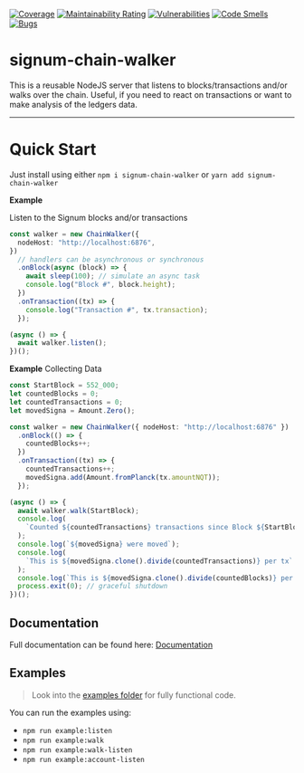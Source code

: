 [![Coverage](https://sonarcloud.io/api/project_badges/measure?project=signum-network_signum-chain-walker&metric=coverage)](https://sonarcloud.io/summary/new_code?id=signum-network_signum-chain-walker)
[![Maintainability Rating](https://sonarcloud.io/api/project_badges/measure?project=signum-network_signum-chain-walker&metric=sqale_rating)](https://sonarcloud.io/summary/new_code?id=signum-network_signum-chain-walker)
[![Vulnerabilities](https://sonarcloud.io/api/project_badges/measure?project=signum-network_signum-chain-walker&metric=vulnerabilities)](https://sonarcloud.io/summary/new_code?id=signum-network_signum-chain-walker)
[![Code Smells](https://sonarcloud.io/api/project_badges/measure?project=signum-network_signum-chain-walker&metric=code_smells)](https://sonarcloud.io/summary/new_code?id=signum-network_signum-chain-walker)
[![Bugs](https://sonarcloud.io/api/project_badges/measure?project=signum-network_signum-chain-walker&metric=bugs)](https://sonarcloud.io/summary/new_code?id=signum-network_signum-chain-walker)

# signum-chain-walker

This is a reusable NodeJS server that listens to blocks/transactions and/or walks over the chain.
Useful, if you need to react on transactions or want to make analysis of the ledgers data.

---

# Quick Start

Just install using either `npm i signum-chain-walker` or `yarn add signum-chain-walker`

**Example**

Listen to the Signum blocks and/or transactions

```ts
const walker = new ChainWalker({
  nodeHost: "http://localhost:6876",
})
  // handlers can be asynchronous or synchronous
  .onBlock(async (block) => {
    await sleep(100); // simulate an async task
    console.log("Block #", block.height);
  })
  .onTransaction((tx) => {
    console.log("Transaction #", tx.transaction);
  });

(async () => {
  await walker.listen();
})();
```

**Example**
Collecting Data

```ts
const StartBlock = 552_000;
let countedBlocks = 0;
let countedTransactions = 0;
let movedSigna = Amount.Zero();

const walker = new ChainWalker({ nodeHost: "http://localhost:6876" })
  .onBlock(() => {
    countedBlocks++;
  })
  .onTransaction((tx) => {
    countedTransactions++;
    movedSigna.add(Amount.fromPlanck(tx.amountNQT));
  });

(async () => {
  await walker.walk(StartBlock);
  console.log(
    `Counted ${countedTransactions} transactions since Block ${StartBlock} (in ${countedBlocks} blocks)`
  );
  console.log(`${movedSigna} were moved`);
  console.log(
    `This is ${movedSigna.clone().divide(countedTransactions)} per tx`
  );
  console.log(`This is ${movedSigna.clone().divide(countedBlocks)} per block`);
  process.exit(0); // graceful shutdown
})();
```

## Documentation

Full documentation can be found here: [Documentation](https://signum-network.github.io/signum-chain-walker/)

## Examples

> Look into the [examples folder](https://github.com/signum-network/signum-chain-walker/blob/main/examples) for fully functional code.

You can run the examples using:

- `npm run example:listen`
- `npm run example:walk`
- `npm run example:walk-listen`
- `npm run example:account-listen`
